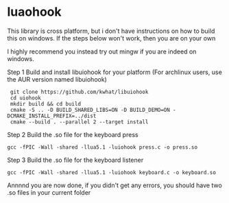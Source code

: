# luaohook

This library is cross platform, but i don't have instructions on how to build this on windows.
If the steps below won't work, then you are on your own

I highly recommend you instead try out mingw if you are indeed on windows.

Step 1
Build and install libuiohook for your platform (For archlinux users, use the AUR version named libuiohook)

```
 git clone https://github.com/kwhat/libuiohook
 cd uiohook
 mkdir build && cd build
 cmake -S .. -D BUILD_SHARED_LIBS=ON -D BUILD_DEMO=ON -DCMAKE_INSTALL_PREFIX=../dist
 cmake --build . --parallel 2 --target install  
```

Step 2
Build the .so file for the keyboard press

```
gcc -fPIC -Wall -shared -llua5.1 -luiohook press.c -o press.so
```

Step 3
Build the .so file for the keyboard listener

```
gcc -fPIC -Wall -shared -llua5.1 -luiohook keyboard.c -o keyboard.so
```

Annnnd you are now done, if you didn't get any errors, you should have two .so files in your current folder
